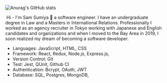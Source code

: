 
![Anurag's GitHub stats](https://github-readme-stats.vercel.app/api?username=samsumiya&show_icons=true&theme=dracula)

<img src="" alt='' >

<p2>
Hi - I'm Sam Sumiya 👋 a software engineer. I have an undergraduate degree in Law and a Masters in International Relations. Professionally I worked as an agency recruiter in Tokyo working with Japanese and English candidates and organizations and when I moved to the Bay Area in 2019, I soon realized my dream of becoming a software developer.
</p2>

* Languages: JavaScript, HTML, CSS
* Framework: React, Redux, Node.js, Express.js,
* Version Control: Git
* Test: Jest, QUnit, Github CI
* Authentication: Bcrypt, OAuth, JWT
* Database: SQL, Postgres, MongoDB, 

